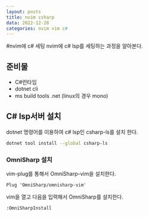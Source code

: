 ```yaml
---
layout: posts
title: nvim csharp
data: 2022-12-28
categories: nvim vim c#
---
```


#nvim에 c# 세팅
nvim에 c# lsp를 세팅하는 과정을 알아본다.

## 준비물
* C#런타임
* dotnet cli
* ms build tools .net (linux의 경우 mono) 
## C# lsp서버 설치 
dotnet 명령어를 이용하여 c# lsp인 csharp-ls를 설치 한다.
```bash
dotnet tool install --global csharp-ls
```

### OmniSharp 설치

vim-plug를 통해서 OmniSharp-vim을 설치한다.
```
Plug 'OmniSharp/omnisharp-vim'
```

vim을 열고 다음을 입력해서 OmniSharp를 설치한다.

```
:OmniSharpInstall
